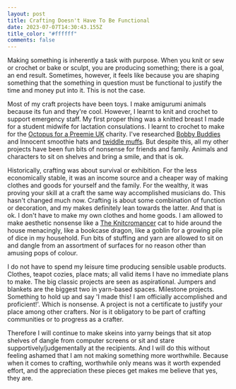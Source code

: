 ```yaml
---
layout: post
title: Crafting Doesn't Have To Be Functional
date: 2023-07-07T14:30:43.155Z
title_color: "#ffffff"
comments: false
---
```

M﻿aking something is inherently a task with purpose. When you knit or sew or crochet or bake or sculpt, you are producing something; there is a goal, an end result. Sometimes, however, it feels like because you are shaping something that the something in question must be functional to justify the time and money put into it. This is not the case.

M﻿ost of my craft projects have been toys. I make amigurumi animals because its fun and they're cool. However, I learnt to knit and crochet to support emergency staff. My first proper thing was a knitted breast I made for a student midwife for lactation consulations. I learnt to crochet to make for the [Octopus for a Preemie UK](https://octopusforapreemie.co.uk/) charity. I've researched [Bobby Buddies](https://www.hampshire.police.uk/news/hampshire/news/news/2019/september/bobby-buddies-officers-give-teddy-bears-to-children-living-with-domestic-abuse/#:~:text=...%20Knitted%20police%20officer%20teddy%20bears%20are%20being,exist%20when%20police%20attend%20after%20a%20domestic%20incident.) and Innocent smoothie hats and [twiddle muffs](https://www.ouh.nhs.uk/patient-guide/documents/twiddle-muffs.pdf). But despite this, all my other projects have been fun bits of nonsense for friends and family. Animals and characters to sit on shelves and bring a smile, and that is ok.

H﻿istorically, crafting was about survival or exhibition. For the less economically stable, it was an income source and a cheaper way of making clothes and goods for yourself and the family. For the wealthy, it was proving your skill at a craft the same way accomplished musicians do. This hasn't changed much now. Crafting is about some combination of function or decoration, and my makes definitely lean towards the latter. And that is ok. I don't have to make my own clothes and home goods. I am allowed to make aesthetic nonsense like a [The Knitcromancer](https://www.youtube.com/watch?v=WtfGTsSnMNg&cbrd=1) cat to hide around the house menacingly, like a bookcase dragon, like a goblin for a growing pile of dice in my household. Fun bits of stuffing and yarn are allowed to sit on and dangle from an assortment of surfaces for no reason other than amusing pops of colour.

I﻿ do not have to spend my leisure time producing sensible usable products. Clothes, teapot cozies, place mats; all valid items I have no immediate plans to make. The big classic projects are seen as aspirational. Jumpers and blankets are the biggest two in yarn-based spaces. Milestone projects. Something to hold up and say 'I made this! I am officially accomplished and proficient!'. Which is nonsense. A project is not a certificate to justify your place among other crafters. Nor is it obligatory to be part of crafting communities or to progress as a crafter.

T﻿herefore I will continue to make skeins into yarny beings that sit atop shelves of dangle from computer screens or sit and stare supportively/judgementally at the recipients. And I will do this without feeling ashamed that I am not making something more worthwhile. Because when it comes to crafting, worthwhile only means was it worth expended effort, and the appreciation these pieces get makes me believe that yes, they are.